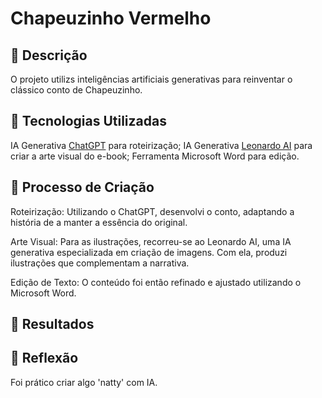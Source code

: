 # Chapeuzinho Vermelho

## 📒 Descrição
O projeto utilizs inteligências artificiais generativas para reinventar o clássico conto de Chapeuzinho.

## 🤖 Tecnologias Utilizadas
IA Generativa [ChatGPT](https://chatgpt.com/) para roteirização;
IA Generativa [Leonardo AI](https://app.leonardo.ai/) para criar a arte visual do e-book;
Ferramenta Microsoft Word para edição.

## 🧐 Processo de Criação
Roteirização: Utilizando o ChatGPT, desenvolvi o conto, adaptando a história de a manter a essência do original.

Arte Visual: Para as ilustrações, recorreu-se ao Leonardo AI, uma IA generativa especializada em criação de imagens. Com ela, produzi ilustrações que complementam a narrativa.

Edição de Texto: O conteúdo foi então refinado e ajustado utilizando o Microsoft Word.

## 🚀 Resultados


## 💭 Reflexão
Foi prático criar algo 'natty' com IA.
